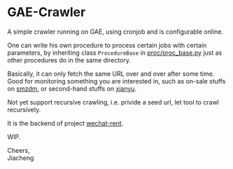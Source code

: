 GAE-Crawler
===========

A simple crawler running on GAE, using cronjob and is configurable online.

One can write his own procedure to process certain jobs with certain parameters, by inheriting class `ProcedureBase` in [proc/proc_base.py](proc/proc_base.py) just as other procedures do in the same directory.

Basically, it can only fetch the same URL over and over after some time. 
Good for monitoring something you are interested in, such as on-sale stuffs on [smzdm](http://smzdm.com), or second-hand stuffs on [xianyu](http://2.taobao.com).

Not yet support recursive crawling, i.e. privide a seed url, let tool to crawl recursively.

It is the backend of project [wechat-rent](https://github.com/jiachengpan/wechat-rent).

WIP.

Cheers, <br>
Jiacheng

